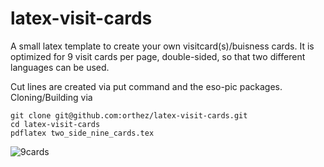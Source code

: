 latex-visit-cards
====================

A small latex template to create your own visitcard(s)/buisness cards. It is optimized for 9
visit cards per page, double-sided, so that two different languages can be used.

Cut lines are created via put command and the eso-pic packages. 
Cloning/Building via

    git clone git@github.com:orthez/latex-visit-cards.git
    cd latex-visit-cards
    pdflatex two_side_nine_cards.tex

![9cards](https://raw.githubusercontent.com/orthez/latex-visit-cards/master/images/two_side_nine_cards.png)
